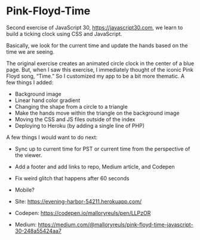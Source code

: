 # Pink-Floyd-Time

Second exercise of JavaScript 30, https://javascript30.com, we learn to build a ticking clock using CSS and JavaScript.

Basically, we look for the current time and update the hands based on the time we are seeing.

The original exercise creates an animated circle clock in the center of a blue page.  But, when I saw this exercise, I immediately thought of the iconic Pink Floyd song, “Time.” So I customized my app to be a bit more thematic. A few things I added:
- Background image
- Linear hand color gradient
- Changing the shape from a circle to a triangle
- Make the hands move within the triangle on the background image
- Moving the CSS and JS files outside of the index
- Deploying to Heroku (by adding a single line of PHP)

A few things I would want to do next:
- Sync up to current time for PST or current time from the perspective of the viewer.
- Add a footer and add links to repo, Medium article, and Codepen
- Fix weird glitch that happens after 60 seconds
- Mobile?

- Site: https://evening-harbor-54211.herokuapp.com/
- Codepen: https://codepen.io/malloryreuls/pen/LLPzOR
- Medium: https://medium.com/@malloryreuls/pink-floyd-time-javascript-30-248a55424aa7
